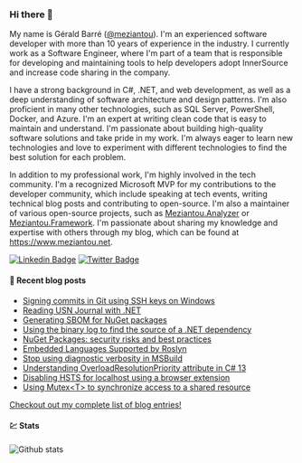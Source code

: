 ### Hi there 👋

My name is Gérald Barré ([@meziantou](https://twitter.com/meziantou)). I'm an experienced software developer with more than 10 years of experience in the industry. I currently work as a Software Engineer, where I'm part of a team that is responsible for developing and maintaining tools to help developers adopt InnerSource and increase code sharing in the company.

I have a strong background in C#, .NET, and web development, as well as a deep understanding of software architecture and design patterns. I'm also proficient in many other technologies, such as SQL Server, PowerShell, Docker, and Azure. I'm an expert at writing clean code that is easy to maintain and understand. I'm passionate about building high-quality software solutions and take pride in my work. I'm always eager to learn new technologies and love to experiment with different technologies to find the best solution for each problem.

In addition to my professional work, I'm highly involved in the tech community. I'm a recognized Microsoft MVP for my contributions to the developer community, which include speaking at tech events, writing technical blog posts and contributing to open-source. I'm also a maintainer of various open-source projects, such as [Meziantou.Analyzer](https://github.com/meziantou/Meziantou.Analyzer) or [Meziantou.Framework](https://github.com/meziantou/Meziantou.Framework). I'm passionate about sharing my knowledge and expertise with others through my blog, which can be found at <https://www.meziantou.net>.

[![Linkedin Badge](https://img.shields.io/badge/-LinkedIn-blue?style=flat-square&logo=Linkedin&logoColor=white&link=https://www.linkedin.com/in/meziantou/)](https://www.linkedin.com/in/meziantou/)
[![Twitter Badge](https://img.shields.io/badge/-Twitter-1ca0f1?style=flat-square&labelColor=1ca0f1&logo=twitter&logoColor=white&link=https://twitter.com/meziantou)](https://twitter.com/meziantou)

#### 📗 Recent blog posts

<!--START_SECTION:feed-->
* [Signing commits in Git using SSH keys on Windows](https:&#x2F;&#x2F;www.meziantou.net&#x2F;signing-commits-in-git-using-ssh-keys-on-windows.htm?utm_medium&#x3D;social&amp;utm_source&#x3D;syndication)
* [Reading USN Journal with .NET](https:&#x2F;&#x2F;www.meziantou.net&#x2F;reading-usn-journal-with-dotnet.htm?utm_medium&#x3D;social&amp;utm_source&#x3D;syndication)
* [Generating SBOM for NuGet packages](https:&#x2F;&#x2F;www.meziantou.net&#x2F;generating-sbom-for-nuget-packages.htm?utm_medium&#x3D;social&amp;utm_source&#x3D;syndication)
* [Using the binary log to find the source of a .NET dependency](https:&#x2F;&#x2F;www.meziantou.net&#x2F;using-the-binary-log-to-find-the-source-of-a-dotnet-dependency.htm?utm_medium&#x3D;social&amp;utm_source&#x3D;syndication)
* [NuGet Packages: security risks and best practices](https:&#x2F;&#x2F;www.meziantou.net&#x2F;nuget-packages-security-risks-and-best-practices.htm?utm_medium&#x3D;social&amp;utm_source&#x3D;syndication)
* [Embedded Languages Supported by Roslyn](https:&#x2F;&#x2F;www.meziantou.net&#x2F;embeded-languages-in-string-values-supported-by-roslyn.htm?utm_medium&#x3D;social&amp;utm_source&#x3D;syndication)
* [Stop using diagnostic verbosity in MSBuild](https:&#x2F;&#x2F;www.meziantou.net&#x2F;stop-using-diagnostic-verbosity-in-msbuild.htm?utm_medium&#x3D;social&amp;utm_source&#x3D;syndication)
* [Understanding OverloadResolutionPriority attribute in C# 13](https:&#x2F;&#x2F;www.meziantou.net&#x2F;understanding-overloadresolutionpriority-attribute-in-csharp-13.htm?utm_medium&#x3D;social&amp;utm_source&#x3D;syndication)
* [Disabling HSTS for localhost using a browser extension](https:&#x2F;&#x2F;www.meziantou.net&#x2F;avoid-hsts-issues-on-localhost.htm?utm_medium&#x3D;social&amp;utm_source&#x3D;syndication)
* [Using Mutex&lt;T&gt; to synchronize access to a shared resource](https:&#x2F;&#x2F;www.meziantou.net&#x2F;using-mutex-t-to-synchronize-access-to-a-shared-resource.htm?utm_medium&#x3D;social&amp;utm_source&#x3D;syndication)
<!--END_SECTION:feed-->

[Checkout out my complete list of blog entries!](https://www.meziantou.net/archives.htm)

#### 💹 Stats

![Github stats](https://github-readme-stats.vercel.app/api?username=meziantou&show_icons=true&hide_border=true)
